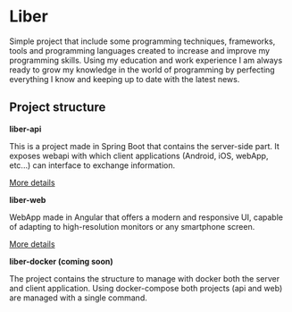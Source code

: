 # Liber

Simple project that include some programming techniques, frameworks, tools and programming languages created to increase and improve my programming skills. Using my education and work experience I am always ready to grow my knowledge in the world of programming by perfecting everything I know and keeping up to date with the latest news.

## Project structure

**liber-api**

This is a project made in Spring Boot that contains the server-side part. It exposes webapi with which client applications (Android, iOS, webApp, etc...) can interface to exchange information.

[More details](liber-api)

**liber-web**

WebApp made in Angular that offers a modern and responsive UI, capable of adapting to high-resolution monitors or any smartphone screen.

[More details](liber-web)

**liber-docker (coming soon)**

The project contains the structure to manage with docker both the server and client application. Using docker-compose both projects (api and web) are managed with a single command.
